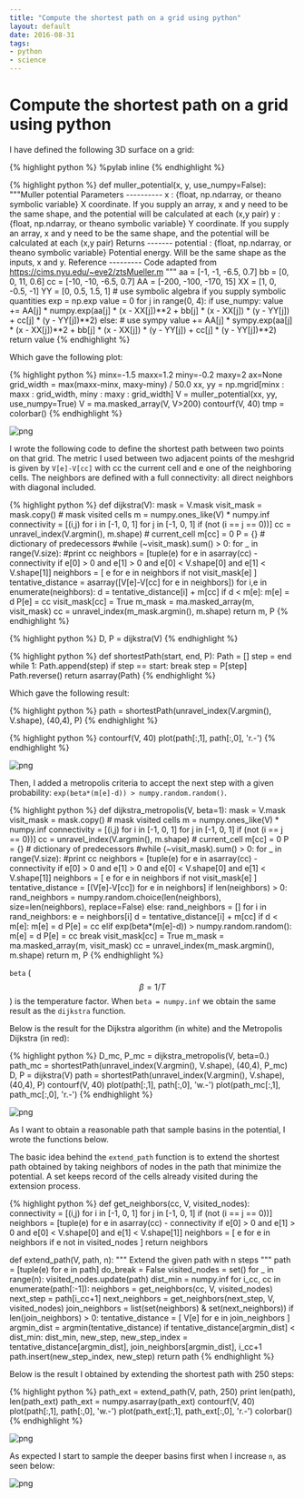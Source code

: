 ```yaml
---
title: "Compute the shortest path on a grid using python"
layout: default
date: 2016-08-31
tags:
- python
- science
---
```


# Compute the shortest path on a grid using python

I have defined the following 3D surface on a grid:

{% highlight python %}
%pylab inline
{% endhighlight %}

{% highlight python %}
def muller_potential(x, y, use_numpy=False):
    """Muller potential
    Parameters
    ----------
    x : {float, np.ndarray, or theano symbolic variable}
    X coordinate. If you supply an array, x and y need to be the same shape,
    and the potential will be calculated at each (x,y pair)
    y : {float, np.ndarray, or theano symbolic variable}
    Y coordinate. If you supply an array, x and y need to be the same shape,
    and the potential will be calculated at each (x,y pair)
    Returns
    -------
    potential : {float, np.ndarray, or theano symbolic variable}
    Potential energy. Will be the same shape as the inputs, x and y.
    Reference
    ---------
    Code adapted from https://cims.nyu.edu/~eve2/ztsMueller.m
    """
    aa = [-1, -1, -6.5, 0.7]
    bb = [0, 0, 11, 0.6]
    cc = [-10, -10, -6.5, 0.7]
    AA = [-200, -100, -170, 15]
    XX = [1, 0, -0.5, -1]
    YY = [0, 0.5, 1.5, 1]
    # use symbolic algebra if you supply symbolic quantities
    exp = np.exp
    value = 0
    for j in range(0, 4):
        if use_numpy:
            value += AA[j] * numpy.exp(aa[j] * (x - XX[j])**2 + bb[j] * (x - XX[j]) * (y - YY[j]) + cc[j] * (y - YY[j])**2)
        else: # use sympy
            value += AA[j] * sympy.exp(aa[j] * (x - XX[j])**2 + bb[j] * (x - XX[j]) * (y - YY[j]) + cc[j] * (y - YY[j])**2)
    return value
{% endhighlight %}

Which gave the following plot:

{% highlight python %}
minx=-1.5
maxx=1.2
miny=-0.2
maxy=2
ax=None
grid_width = max(maxx-minx, maxy-miny) / 50.0
xx, yy = np.mgrid[minx : maxx : grid_width, miny : maxy : grid_width]
V = muller_potential(xx, yy, use_numpy=True)
V = ma.masked_array(V, V>200)
contourf(V, 40)
tmp = colorbar()
{% endhighlight %}


![png](/assets/shortest_path_files/shortest_path_2_1.png)

I wrote the following code to define the shortest path between two points on
that grid. The metric I used between two adjacent points of the meshgrid is
given by `V[e]-V[cc]` with cc the current cell and e one of the neighboring
cells. The neighbors are defined with a full connectivity: all direct neighbors
with diagonal included.

{% highlight python %}
def dijkstra(V):
    mask = V.mask
    visit_mask = mask.copy() # mask visited cells
    m = numpy.ones_like(V) * numpy.inf
    connectivity = [(i,j) for i in [-1, 0, 1] for j in [-1, 0, 1] if (not (i == j == 0))]
    cc = unravel_index(V.argmin(), m.shape) # current_cell
    m[cc] = 0
    P = {}  # dictionary of predecessors 
    #while (~visit_mask).sum() > 0:
    for _ in range(V.size):
        #print cc
        neighbors = [tuple(e) for e in asarray(cc) - connectivity 
                     if e[0] > 0 and e[1] > 0 and e[0] < V.shape[0] and e[1] < V.shape[1]]
        neighbors = [ e for e in neighbors if not visit_mask[e] ]
        tentative_distance = asarray([V[e]-V[cc] for e in neighbors])
        for i,e in enumerate(neighbors):
            d = tentative_distance[i] + m[cc]
            if d < m[e]:
                m[e] = d
                P[e] = cc
        visit_mask[cc] = True
        m_mask = ma.masked_array(m, visit_mask)
        cc = unravel_index(m_mask.argmin(), m.shape)
    return m, P
{% endhighlight %}


{% highlight python %}
D, P = dijkstra(V)
{% endhighlight %}

{% highlight python %}
def shortestPath(start, end, P):
    Path = []
    step = end
    while 1:
        Path.append(step)
        if step == start: break
        step = P[step]
    Path.reverse()
    return asarray(Path)
{% endhighlight %}

Which gave the following result:

{% highlight python %}
path = shortestPath(unravel_index(V.argmin(), V.shape), (40,4), P)
{% endhighlight %}

{% highlight python %}
contourf(V, 40)
plot(path[:,1], path[:,0], 'r.-')
{% endhighlight %}

![png](/assets/shortest_path_files/shortest_path_7_1.png)

Then, I added a metropolis criteria to accept the next step with a given
probability: `exp(beta*(m[e]-d)) > numpy.random.random()`.

{% highlight python %}
def dijkstra_metropolis(V, beta=1):
    mask = V.mask
    visit_mask = mask.copy() # mask visited cells
    m = numpy.ones_like(V) * numpy.inf
    connectivity = [(i,j) for i in [-1, 0, 1] for j in [-1, 0, 1] if (not (i == j == 0))]
    cc = unravel_index(V.argmin(), m.shape) # current_cell
    m[cc] = 0
    P = {}  # dictionary of predecessors 
    #while (~visit_mask).sum() > 0:
    for _ in range(V.size):
        #print cc
        neighbors = [tuple(e) for e in asarray(cc) - connectivity 
                     if e[0] > 0 and e[1] > 0 and e[0] < V.shape[0] and e[1] < V.shape[1]]
        neighbors = [ e for e in neighbors if not visit_mask[e] ]
        tentative_distance = [(V[e]-V[cc]) for e in neighbors]
        if len(neighbors) > 0:
            rand_neighbors = numpy.random.choice(len(neighbors), size=len(neighbors), replace=False)
        else:
            rand_neighbors = []
        for i in rand_neighbors:
            e = neighbors[i]
            d = tentative_distance[i] + m[cc]
            if d < m[e]:
                m[e] = d
                P[e] = cc
            elif exp(beta*(m[e]-d)) > numpy.random.random():
                m[e] = d
                P[e] = cc
                break
        visit_mask[cc] = True
        m_mask = ma.masked_array(m, visit_mask)
        cc = unravel_index(m_mask.argmin(), m.shape)
    return m, P
{% endhighlight %}

`beta` ($$\beta = 1/T$$) is the temperature factor. When `beta = numpy.inf` we
obtain the same result as the `dijkstra` function.

Below is the result for the Dijkstra algorithm (in white) and the Metropolis
Dijkstra (in red):

{% highlight python %}
D_mc, P_mc = dijkstra_metropolis(V, beta=0.)
path_mc = shortestPath(unravel_index(V.argmin(), V.shape), (40,4), P_mc)
D, P = dijkstra(V)
path = shortestPath(unravel_index(V.argmin(), V.shape), (40,4), P)
contourf(V, 40)
plot(path[:,1], path[:,0], 'w.-')
plot(path_mc[:,1], path_mc[:,0], 'r.-')
{% endhighlight %}

![png](/assets/shortest_path_files/shortest_path_metropolis.png)

As I want to obtain a reasonable path that sample basins in the potential, I
wrote the functions below.

The basic idea behind the `extend_path` function is to extend the shortest path
obtained by taking neighbors of nodes in the path that minimize the potential.
A set keeps record of the cells already visited during the extension process.

{% highlight python %}
def get_neighbors(cc, V, visited_nodes):
    connectivity = [(i,j) for i in [-1, 0, 1] for j in [-1, 0, 1] if (not (i == j == 0))]
    neighbors = [tuple(e) for e in asarray(cc) - connectivity 
                 if e[0] > 0 and e[1] > 0 and e[0] < V.shape[0] and e[1] < V.shape[1]]
    neighbors = [ e for e in neighbors if e not in visited_nodes ]
    return neighbors

def extend_path(V, path, n):
    """
    Extend the given path with n steps
    """
    path = [tuple(e) for e in path]
    do_break = False
    visited_nodes = set()
    for _ in range(n):
        visited_nodes.update(path)
        dist_min = numpy.inf
        for i_cc, cc in enumerate(path[:-1]):
            neighbors = get_neighbors(cc, V, visited_nodes)
            next_step = path[i_cc+1]
            next_neighbors = get_neighbors(next_step, V, visited_nodes)
            join_neighbors = list(set(neighbors) & set(next_neighbors))
            if len(join_neighbors) > 0:
                tentative_distance = [ V[e] for e in join_neighbors ]
                argmin_dist = argmin(tentative_distance)
                if tentative_distance[argmin_dist] < dist_min:
                    dist_min, new_step, new_step_index  = tentative_distance[argmin_dist], join_neighbors[argmin_dist], i_cc+1
        path.insert(new_step_index, new_step)
    return path
{% endhighlight %}

Below is the result I obtained by extending the shortest path with 250 steps:

{% highlight python %}
path_ext = extend_path(V, path, 250)
print len(path), len(path_ext)
path_ext = numpy.asarray(path_ext)
contourf(V, 40)
plot(path[:,1], path[:,0], 'w.-')
plot(path_ext[:,1], path_ext[:,0], 'r.-')
colorbar()
{% endhighlight %}

![png](/assets/shortest_path_files/path_extended.png)

As expected I start to sample the deeper basins first when I increase `n`, as
seen below:

![png](/assets/shortest_path_files/path_extended_evolving.png)
